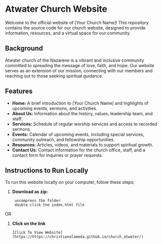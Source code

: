 # Atwater Church Website

Welcome to the official website of [Your Church Name]! This repository contains the source code for our church website, designed to provide information, resources, and a virtual space for our community.

## Background

Atwater church of the Nazarene is a vibrant and inclusive community committed to spreading the message of love, faith, and hope. Our website serves as an extension of our mission, connecting with our members and reaching out to those seeking spiritual guidance.

## Features

- **Home:** A brief introduction to [Your Church Name] and highlights of upcoming events, sermons, and activities.
- **About Us:** Information about the history, values, leadership team, and staff.
- **Services:** Schedule of regular worship services and access to recorded sermons.
- **Events:** Calendar of upcoming events, including special services, community outreach, and fellowship opportunities.
- **Resources:** Articles, videos, and materials to support spiritual growth.
- **Contact Us:** Contact information for the church office, staff, and a contact form for inquiries or prayer requests.

## Instructions to Run Locally

To run this website locally on your computer, follow these steps:

1. **Download as zip:**
   ```
    uncompress the folder
    double click the index.html file
   ```
OR
1. **Click on the link**
   ```
   [Click To View Website](https://https://christianalameda.github.io/church_atwater/)
   ```
